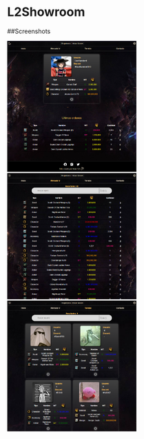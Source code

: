 # L2Showroom

##Screenshots

<img src="1.PNG" width="300" alt="Screenshot 1" title="Screenshot 1">
<img src="3.PNG" width="300" alt="Screenshot 2" title="Screenshot 2">
<img src="4.PNG" width="300" alt="Screenshot 3" title="Screenshot 3">
